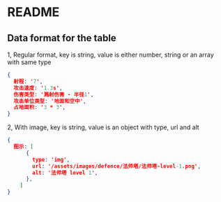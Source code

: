 # README

## Data format for the table

1, Regular format, key is string, value is either number, string or an array with same type

```json
{
  射程: '7',
  攻击速度: '1.3s',
  伤害类型: '溅射伤害 - 半径1',
  攻击单位类型: '地面和空中',
  占地面积: '3 * 3',
}
```

2, With image, key is string, value is an object with type, url and alt

```json
{
  图示: [
      {
        type: 'img',
        url: '/assets/images/defence/法师塔/法师塔-level-1.png',
        alt: '法师塔 level 1',
      },
    ]
}
```